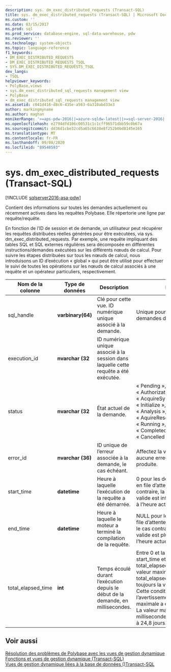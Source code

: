 ```yaml
---
description: sys. dm_exec_distributed_requests (Transact-SQL)
title: sys. dm_exec_distributed_requests (Transact-SQL) | Microsoft Docs
ms.custom: ''
ms.date: 03/15/2017
ms.prod: sql
ms.prod_service: database-engine, sql-data-warehouse, pdw
ms.reviewer: ''
ms.technology: system-objects
ms.topic: language-reference
f1_keywords:
- DM_EXEC_DISTRIBUTED_REQUESTS
- DM_EXEC_DISTRIBUTED_REQUESTS_TSQL
- SYS.DM_EXEC_DISTRIBUTED_REQUESTS_TSQL
dev_langs:
- TSQL
helpviewer_keywords:
- PolyBase,views
- sys.dm_exec_distributed_sql_requests management view
- PolyBase
- dm_exec_distributed_sql_requests management view
ms.assetid: c041d416-d8c6-435e-a563-6a310abd33e3
author: markingmyname
ms.author: maghan
monikerRange: '>=aps-pdw-2016||=azure-sqldw-latest||>=sql-server-2016||=sqlallproducts-allversions||>=sql-server-linux-2017||=azuresqldb-mi-current'
ms.openlocfilehash: e2794dfd106c00531c1c1cff96571dbb59c0b67a
ms.sourcegitcommit: dd36d1cbe32cd5a65c6638e8f252b0bd8145e165
ms.translationtype: MT
ms.contentlocale: fr-FR
ms.lasthandoff: 09/08/2020
ms.locfileid: "89548593"
---
```

# <a name="sysdm_exec_distributed_requests-transact-sql"></a>sys. dm_exec_distributed_requests (Transact-SQL)
[!INCLUDE [sqlserver2016-asa-pdw](../../includes/applies-to-version/sqlserver2016-asa-pdw.md)]

  Contient des informations sur toutes les demandes actuellement ou récemment actives dans les requêtes Polybase. Elle répertorie une ligne par requête/requête.  
  
 En fonction de l’ID de session et de demande, un utilisateur peut récupérer les requêtes distribuées réelles générées pour être exécutées, via sys. dm_exec_distributed_requests. Par exemple, une requête impliquant des tables SQL et SQL externes régulières sera décomposée en différentes instructions/demandes exécutées sur les différents nœuds de calcul. Pour suivre les étapes distribuées sur tous les nœuds de calcul, nous introduisons un ID d’exécution « global » qui peut être utilisé pour effectuer le suivi de toutes les opérations sur les nœuds de calcul associés à une requête et un opérateur particuliers, respectivement.  
  
|Nom de la colonne|Type de données|Description|Plage|  
|-----------------|---------------|-----------------|-----------|  
|sql_handle|**varbinary(64)**|Clé pour cette vue. ID numérique unique associé à la demande.|Unique pour toutes les demandes dans le système.|  
|execution_id|**nvarchar (32**|ID numérique unique associé à la session dans laquelle cette requête a été exécutée.||  
|status|**nvarchar (32**|État actuel de la demande.|« Pending », « Authorization », « AcquireSystemResources », « Initialize », « plan », « Analysis », « AquireResources », « Running », « Canceling », « Completed », « failed », « Cancelled ».|  
|error_id|**nvarchar (36)**|ID unique de l’erreur associée à la demande, le cas échéant.|Affectez la valeur NULL si aucune erreur ne s’est produite.|  
|start_time|**datetime**|Heure à laquelle l’exécution de la requête a été démarrée.|0 pour les demandes mises en file d’attente ; dans le cas contraire, la valeur DateTime valide est inférieure ou égale à l’heure actuelle.|  
|end_time|**datetime**|Heure à laquelle le moteur a terminé la compilation de la requête.|NULL pour les demandes en file d’attente ou actives ; dans le cas contraire, un DateTime valide est plus petit ou égal à l’heure actuelle.|  
|total_elapsed_time|**int**|Temps écoulé durant l’exécution depuis le début de la demande, en millisecondes.|Entre 0 et la différence entre start_time et end_time. Si total_elapsed_time dépasse la valeur maximale d’un entier, total_elapsed_time sera toujours la valeur maximale. Cette condition génère l’avertissement « la valeur maximale a été dépassée ». La valeur maximale en millisecondes est équivalente à 24,8 jours.|  
  
## <a name="see-also"></a>Voir aussi  
 [Résolution des problèmes de Polybase avec les vues de gestion dynamique](https://msdn.microsoft.com/library/ce9078b7-a750-4f47-b23e-90b83b783d80)   
 [Fonctions et vues de gestion dynamique &#40;Transact-SQL&#41;](~/relational-databases/system-dynamic-management-views/system-dynamic-management-views.md)   
 [Vues de gestion dynamique liées à la base de données &#40;&#41;Transact-SQL ](../../relational-databases/system-dynamic-management-views/database-related-dynamic-management-views-transact-sql.md)  
  
  
